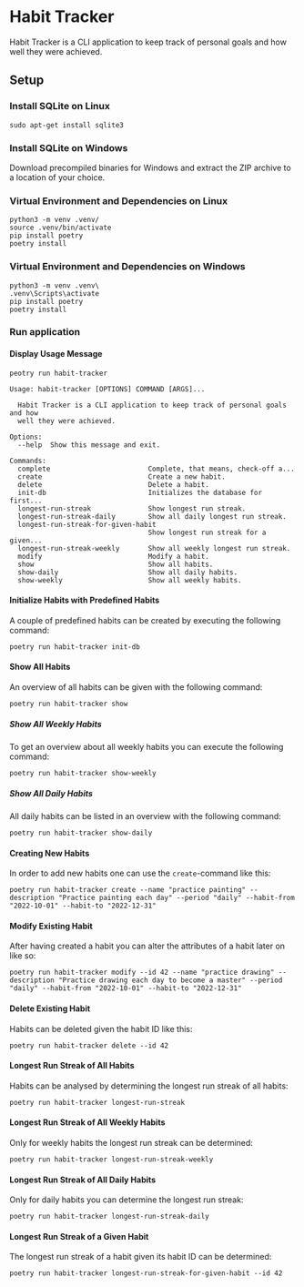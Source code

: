 # Habit Tracker

Habit Tracker is a CLI application to keep track of personal goals and how well they were achieved.

## Setup

### Install SQLite on Linux

```shell
sudo apt-get install sqlite3
```

### Install SQLite on Windows

Download precompiled binaries for Windows and extract the ZIP archive to a location of your choice.

### Virtual Environment and Dependencies on Linux

```shell
python3 -m venv .venv/
source .venv/bin/activate
pip install poetry
poetry install
```

### Virtual Environment and Dependencies on Windows

```shell
python3 -m venv .venv\
.venv\Scripts\activate
pip install poetry
poetry install
```

### Run application

#### Display Usage Message 

```shell
peotry run habit-tracker
```

```
Usage: habit-tracker [OPTIONS] COMMAND [ARGS]...

  Habit Tracker is a CLI application to keep track of personal goals and how
  well they were achieved.

Options:
  --help  Show this message and exit.

Commands:
  complete                        Complete, that means, check-off a...
  create                          Create a new habit.
  delete                          Delete a habit.
  init-db                         Initializes the database for first...
  longest-run-streak              Show longest run streak.
  longest-run-streak-daily        Show all daily longest run streak.
  longest-run-streak-for-given-habit
                                  Show longest run streak for a given...
  longest-run-streak-weekly       Show all weekly longest run streak.
  modify                          Modify a habit.
  show                            Show all habits.
  show-daily                      Show all daily habits.
  show-weekly                     Show all weekly habits.
```


#### Initialize Habits with Predefined Habits

A couple of predefined habits can be created by executing the following command:

```shell
poetry run habit-tracker init-db
```

#### Show All Habits

An overview of all habits can be given with the following command:

```shell
poetry run habit-tracker show
```

##### Show All Weekly Habits

To get an overview about all weekly habits you can execute the following command:

```shell
poetry run habit-tracker show-weekly
```

##### Show All Daily Habits

All daily habits can be listed in an overview with the following command:

```shell
poetry run habit-tracker show-daily
```

#### Creating New Habits

In order to add new habits one can use the `create`-command like this:

```shell
poetry run habit-tracker create --name "practice painting" --description "Practice painting each day" --period "daily" --habit-from "2022-10-01" --habit-to "2022-12-31"
```

#### Modify Existing Habit

After having created a habit you can alter the attributes of a habit later on like so:

```shell
poetry run habit-tracker modify --id 42 --name "practice drawing" --description "Practice drawing each day to become a master" --period "daily" --habit-from "2022-10-01" --habit-to "2022-12-31"
```

#### Delete Existing Habit

Habits can be deleted given the habit ID like this:

```shell
poetry run habit-tracker delete --id 42
```

#### Longest Run Streak of All Habits

Habits can be analysed by determining the longest run streak of all habits:

```shell
poetry run habit-tracker longest-run-streak
```

#### Longest Run Streak of All Weekly Habits

Only for weekly habits the longest run streak can be determined:

```shell
poetry run habit-tracker longest-run-streak-weekly
```

#### Longest Run Streak of All Daily Habits

Only for daily habits you can determine the longest run streak:

```shell
poetry run habit-tracker longest-run-streak-daily
```

#### Longest Run Streak of a Given Habit

The longest run streak of a habit given its habit ID can be determined:

```shell
poetry run habit-tracker longest-run-streak-for-given-habit --id 42
```
